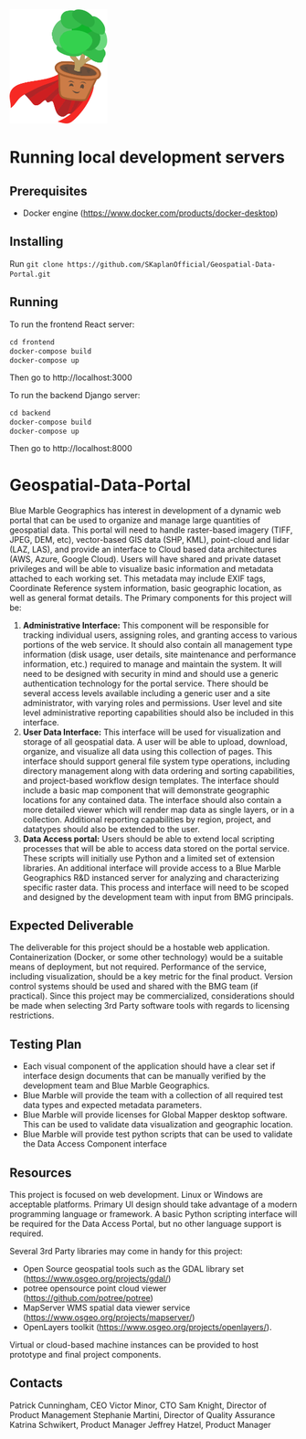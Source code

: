 <img src='./TeamUndershrub_Logo.png' alt='Team Undershrub Logo' height='200'/>

# Running local development servers
## Prerequisites
- Docker engine (https://www.docker.com/products/docker-desktop)

## Installing
Run `git clone https://github.com/SKaplanOfficial/Geospatial-Data-Portal.git`

## Running
To run the frontend React server:
```
cd frontend
docker-compose build
docker-compose up
```
Then go to http://localhost:3000

To run the backend Django server:
```
cd backend
docker-compose build
docker-compose up
```
Then go to http://localhost:8000

# Geospatial-Data-Portal
Blue Marble Geographics has interest in development of a dynamic web portal that can be used to organize and manage large quantities of geospatial data. This portal will need to handle raster-based imagery (TIFF, JPEG, DEM, etc), vector-based GIS data (SHP, KML), point-cloud and lidar (LAZ, LAS), and provide an interface to Cloud based data architectures (AWS, Azure, Google Cloud). Users will have shared and private dataset privileges and will be able to visualize basic information and metadata attached to each working set. This metadata may include EXIF tags, Coordinate Reference system information, basic geographic location, as well as general format details.   The Primary components for this project will be: 

1. **Administrative Interface:** This component will be responsible for tracking individual users, assigning roles, and granting access to various portions of the web service. It should also contain all management type information (disk usage, user details, site maintenance and performance information, etc.) required to manage and maintain the system. It will need to be designed with security in mind and should use a generic authentication technology for the portal service. There should be several access levels available including a generic user and a site administrator, with varying roles and permissions. User level and site level administrative reporting capabilities should also be included in this interface.
2. **User Data Interface:** This interface will be used for visualization and storage of all geospatial data. A user will be able to upload, download, organize, and visualize all data using this collection of pages. This interface should support general file system type operations, including directory management along with data ordering and sorting capabilities, and project-based workflow design templates. The interface should include a basic map component that will demonstrate geographic locations for any contained data. The interface should also contain a more detailed viewer which will render map data as single layers, or in a collection. Additional reporting capabilities by region, project, and datatypes should also be extended to the user.
3. **Data Access portal:** Users should be able to extend local scripting processes that will be able to access data stored on the portal service. These scripts will initially use Python and a limited set of extension libraries. An additional interface will provide access to a Blue Marble Geographics R&D instanced server for analyzing and characterizing specific raster data. This process and interface will need to be scoped and designed by the development team with input from BMG principals.

## Expected Deliverable
The deliverable for this project should be a hostable web application. Containerization (Docker, or some other technology) would be a suitable means of deployment, but not required. Performance of the service, including visualization, should be a key metric for the final product. Version control systems should be used and shared with the BMG team (if practical). Since this project may be commercialized, considerations should be made when selecting 3rd Party software tools with regards to licensing restrictions. 

## Testing Plan
- Each visual component of the application should have a clear set if interface design documents that can be manually verified by the development team and Blue Marble Geographics.
- Blue Marble will provide the team with a collection of all required test data types and expected metadata parameters.
- Blue Marble will provide licenses for Global Mapper desktop software. This can be used to validate data visualization and geographic location.
- Blue Marble will provide test python scripts that can be used to validate the Data Access Component interface

## Resources
This project is focused on web development. Linux or Windows are acceptable platforms. Primary UI design should take advantage of a modern programming language or framework. A basic Python scripting interface will be required for the Data Access Portal, but no other language support is required. 

Several 3rd Party libraries may come in handy for this project:
- Open Source geospatial tools such as the GDAL library set (https://www.osgeo.org/projects/gdal/)
- potree opensource point cloud viewer (https://github.com/potree/potree)
- MapServer WMS spatial data viewer service (https://www.osgeo.org/projects/mapserver/)
- OpenLayers toolkit (https://www.osgeo.org/projects/openlayers/).

Virtual or cloud-based machine instances can be provided to host prototype and final project components.

## Contacts
Patrick Cunningham, CEO 
Victor Minor, CTO 
Sam Knight, Director of Product Management
Stephanie Martini, Director of Quality Assurance
Katrina Schwikert, Product Manager 
Jeffrey Hatzel, Product Manager  

